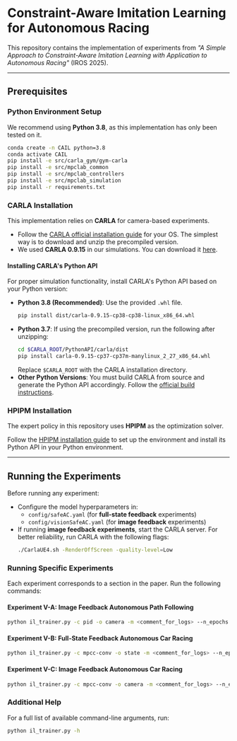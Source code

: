 # Constraint-Aware Imitation Learning for Autonomous Racing

This repository contains the implementation of experiments from *"A Simple Approach to Constraint-Aware Imitation Learning with Application to Autonomous Racing"* (IROS 2025).

---

## Prerequisites

### Python Environment Setup
We recommend using **Python 3.8**, as this implementation has only been tested on it.

```sh
conda create -n CAIL python=3.8
conda activate CAIL
pip install -e src/carla_gym/gym-carla
pip install -e src/mpclab_common
pip install -e src/mpclab_controllers
pip install -e src/mpclab_simulation
pip install -r requirements.txt
```

### CARLA Installation
This implementation relies on **CARLA** for camera-based experiments.

- Follow the [CARLA official installation guide](https://carla.readthedocs.io/en/latest/start_quickstart/) for your OS. The simplest way is to download and unzip the precompiled version.
- We used **CARLA 0.9.15** in our simulations. You can download it [here](https://github.com/carla-simulator/carla/releases/tag/0.9.15).

#### Installing CARLA's Python API
For proper simulation functionality, install CARLA's Python API based on your Python version:

- **Python 3.8 (Recommended)**: Use the provided `.whl` file.
  ```sh
  pip install dist/carla-0.9.15-cp38-cp38-linux_x86_64.whl
  ```
- **Python 3.7**: If using the precompiled version, run the following after unzipping:
  ```sh
  cd $CARLA_ROOT/PythonAPI/carla/dist
  pip install carla-0.9.15-cp37-cp37m-manylinux_2_27_x86_64.whl
  ```
  Replace `$CARLA_ROOT` with the CARLA installation directory.
- **Other Python Versions**: You must build CARLA from source and generate the Python API accordingly. Follow the [official build instructions](https://carla.readthedocs.io/en/latest/build_system/).

### HPIPM Installation
The expert policy in this repository uses **HPIPM** as the optimization solver.

Follow the [HPIPM installation guide](https://github.com/giaf/hpipm) to set up the environment and install its Python API in your Python environment.

---

## Running the Experiments
Before running any experiment:
- Configure the model hyperparameters in:
  - `config/safeAC.yaml` (for **full-state feedback** experiments)
  - `config/visionSafeAC.yaml` (for **image feedback** experiments)
- If running **image feedback experiments**, start the CARLA server. For better reliability, run CARLA with the following flags:
  ```sh
  ./CarlaUE4.sh -RenderOffScreen -quality-level=Low
  ```

### Running Specific Experiments
Each experiment corresponds to a section in the paper. Run the following commands:

#### **Experiment V-A: Image Feedback Autonomous Path Following**
```sh
python il_trainer.py -c pid -o camera -m <comment_for_logs> --n_epochs 50
```

#### **Experiment V-B: Full-State Feedback Autonomous Car Racing**
```sh
python il_trainer.py -c mpcc-conv -o state -m <comment_for_logs> --n_epochs 500
```

#### **Experiment V-C: Image Feedback Autonomous Car Racing**
```sh
python il_trainer.py -c mpcc-conv -o camera -m <comment_for_logs> --n_epochs 200
```

### Additional Help
For a full list of available command-line arguments, run:
```sh
python il_trainer.py -h
```
